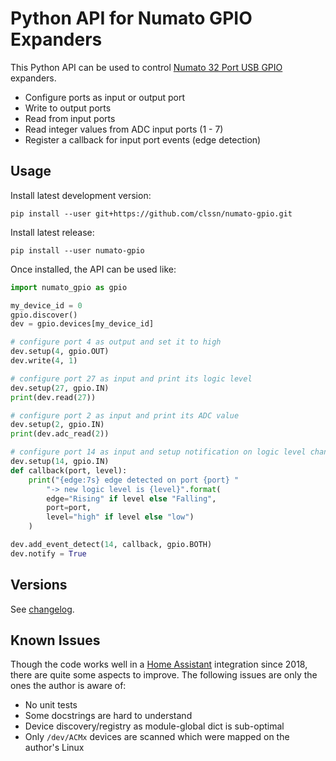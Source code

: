 # Python API for Numato GPIO Expanders

This Python API can be used to control [Numato 32 Port USB
GPIO](https://numato.com/product/32-channel-usb-gpio-module-with-analog-inputs)
expanders.

* Configure ports as input or output port
* Write to output ports
* Read from input ports
* Read integer values from ADC input ports (1 - 7)
* Register a callback for input port events (edge detection)

## Usage

Install latest development version:

    pip install --user git+https://github.com/clssn/numato-gpio.git

Install latest release:

    pip install --user numato-gpio

Once installed, the API can be used like:

```python
import numato_gpio as gpio

my_device_id = 0
gpio.discover()
dev = gpio.devices[my_device_id]

# configure port 4 as output and set it to high
dev.setup(4, gpio.OUT)
dev.write(4, 1)

# configure port 27 as input and print its logic level
dev.setup(27, gpio.IN)
print(dev.read(27))

# configure port 2 as input and print its ADC value
dev.setup(2, gpio.IN)
print(dev.adc_read(2))

# configure port 14 as input and setup notification on logic level changes
dev.setup(14, gpio.IN)
def callback(port, level):
    print("{edge:7s} edge detected on port {port} "
        "-> new logic level is {level}".format(
        edge="Rising" if level else "Falling",
        port=port,
        level="high" if level else "low")
    )

dev.add_event_detect(14, callback, gpio.BOTH)
dev.notify = True
```
## Versions

See [changelog](changelog.md).

## Known Issues

Though the code works well in a [Home Assistant](https://home-assistant.io)
integration since 2018, there are quite some aspects to improve. The following
issues are only the ones the author is aware of:

* No unit tests
* Some docstrings are hard to understand
* Device discovery/registry as module-global dict is sub-optimal
* Only `/dev/ACMx` devices are scanned which were mapped on the author's Linux
